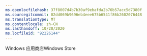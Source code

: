 ```yaml
---
ms.openlocfilehash: 37f8007d4b7b30af9ebafda2b76b57acc5d7380f
ms.sourcegitcommit: 02dd069b9696eb4eee675b6541f86b2602076448
ms.translationtype: MT
ms.contentlocale: zh-CN
ms.lasthandoff: 10/20/2020
ms.locfileid: "92226144"
---
```

<span data-ttu-id="650c8-101">Windows 应用商店</span><span class="sxs-lookup"><span data-stu-id="650c8-101">Windows Store</span></span>